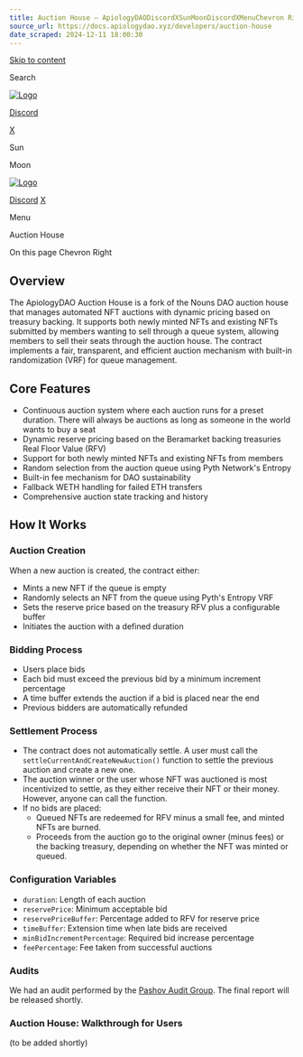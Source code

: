 ```yaml
---
title: Auction House – ApiologyDAODiscordXSunMoonDiscordXMenuChevron RightArrow LeftArrow Right
source_url: https://docs.apiologydao.xyz/developers/auction-house
date_scraped: 2024-12-11 18:00:30
---
```


[Skip to content](/developers/auction-house#vocs-content)

Search

[![Logo](/logo.png)](/)

[Discord](https://discord.com/invite/thehoneyjar)

[X](https://x.com/apiologydao)

Sun

Moon

[![Logo](/logo.png)](/)

[Discord](https://discord.com/invite/thehoneyjar) [X](https://x.com/apiologydao)

Menu

Auction House

On this page
Chevron Right

## Overview

The ApiologyDAO Auction House is a fork of the Nouns DAO auction house that manages automated NFT auctions with dynamic pricing based on treasury backing. It supports both newly minted NFTs and existing NFTs submitted by members wanting to sell through a queue system, allowing members to sell their seats through the auction house. The contract implements a fair, transparent, and efficient auction mechanism with built-in randomization (VRF) for queue management.

## Core Features

- Continuous auction system where each auction runs for a preset duration. There will always be auctions as long as someone in the world wants to buy a seat
- Dynamic reserve pricing based on the Beramarket backing treasuries Real Floor Value (RFV)
- Support for both newly minted NFTs and existing NFTs from members
- Random selection from the auction queue using Pyth Network's Entropy
- Built-in fee mechanism for DAO sustainability
- Fallback WETH handling for failed ETH transfers
- Comprehensive auction state tracking and history

## How It Works

### Auction Creation

When a new auction is created, the contract either:

- Mints a new NFT if the queue is empty
- Randomly selects an NFT from the queue using Pyth's Entropy VRF
- Sets the reserve price based on the treasury RFV plus a configurable buffer
- Initiates the auction with a defined duration

### Bidding Process

- Users place bids
- Each bid must exceed the previous bid by a minimum increment percentage
- A time buffer extends the auction if a bid is placed near the end
- Previous bidders are automatically refunded

### Settlement Process

- The contract does not automatically settle. A user must call the `settleCurrentAndCreateNewAuction()` function to settle the previous auction and create a new one.
- The auction winner or the user whose NFT was auctioned is most incentivized to settle, as they either receive their NFT or their money. However, anyone can call the function.
- If no bids are placed:
  - Queued NFTs are redeemed for RFV minus a small fee, and minted NFTs are burned.
  - Proceeds from the auction go to the original owner (minus fees) or the backing treasury, depending on whether the NFT was minted or queued.

### Configuration Variables

- `duration`: Length of each auction
- `reservePrice`: Minimum acceptable bid
- `reservePriceBuffer`: Percentage added to RFV for reserve price
- `timeBuffer`: Extension time when late bids are received
- `minBidIncrementPercentage`: Required bid increase percentage
- `feePercentage`: Fee taken from successful auctions

### Audits

We had an audit performed by the [Pashov Audit Group](https://twitter.com/PashovAuditGrp). The final report will be released shortly.

### Auction House: Walkthrough for Users

(to be added shortly)